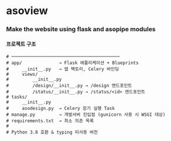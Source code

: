 # asoview
### Make the website using flask and asopipe modules
#### 프로젝트 구조
```
# ─────────────────────────────────────────
# app/              → Flask 애플리케이션 + Blueprints
#     __init__.py   → 앱 팩토리, Celery 바인딩
#     views/
#         __init__.py
#         /design/__init__.py → /design 엔드포인트
#         /status/__init__.py → /status/<id> 엔드포인트
# tasks/
#     __init__.py
#     asodesign.py  → Celery 장기 실행 Task
# manage.py         → 개발서버 진입점 (gunicorn 사용 시 WSGI 대상)
# requirements.txt  → 최소 의존 목록
#
# Python 3.8 호환 & typing 미사용 버전
```